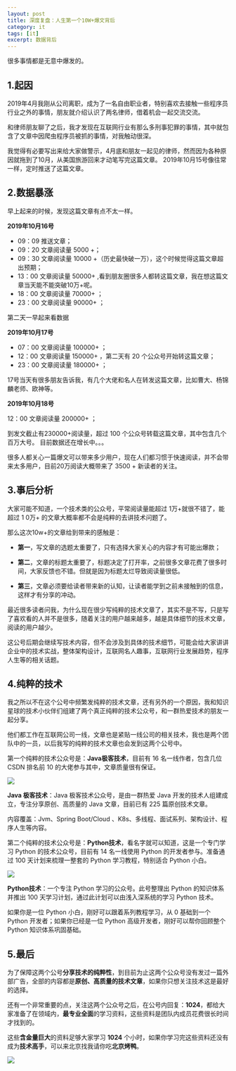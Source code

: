 ```yaml
---
layout: post
title: 深度复盘：人生第一个10W+爆文背后
category: it
tags: [it]
excerpt: 数据背后
---
```


很多事情都是无意中爆发的。

## 1.起因

2019年4月我刚从公司离职，成为了一名自由职业者，特别喜欢去接触一些程序员行业之外的事情，朋友就介绍认识了两名律师，借着机会一起交流交流。

和律师朋友聊了之后，我才发现在互联网行业有那么多刑事犯罪的事情，其中就包含了文章中因爬虫程序员被抓的事情，对我触动很深。

我觉得有必要写出来给大家做警示，4月底和朋友一起见的律师，然而因为各种原因就拖到了10月，从美国旅游回来才动笔写完这篇文章。
2019年10月15号像往常一样，定时推送了这篇文章。

## 2.数据暴涨

早上起来的时候，发现这篇文章有点不太一样。

**2019年10月16号**

- 09：09 推送文章；  
- 09：20 文章阅读量  5000 +；  
- 09：30 文章阅读量 10000 +（历史最快破一万），这个时候觉得这篇文章超出预期；  
- 13：00 文章阅读量  50000+ ,看到朋友圈很多人都转这篇文章，我在想这篇文章当天能不能突破10万+呢。  
- 18：00  文章阅读量  70000+ ；  
- 23：00  文章阅读量  90000+ ；  

第二天一早起来看数据

**2019年10月17号**

- 07：00  文章阅读量  100000+ ；
- 12：00  文章阅读量  150000+ ，第二天有 20 个公众号开始转这篇文章；
- 23：00 文章阅读量    180000+ ；

17号当天有很多朋友告诉我，有几个大佬和名人在转发这篇文章，比如曹大、杨锦麟老师、欧神等。

**2019年10月18号**

12：00  文章阅读量  200000+ ；

到发文截止有230000+阅读量，超过 100 个公众号转载这篇文章，其中包含几个百万大号。
目前数据还在增长中。。。

很多人都关心一篇爆文可以带来多少用户，现在人们都习惯于快速阅读，并不会带来太多用户，目前20万阅读大概带来了 3500 + 新读者的关注。

## 3.事后分析

大家可能不知道，一个技术类的公众号，平常阅读量能超过 1万+就很不错了，能超过  1 0万+ 的文章大概率都不会是纯粹的去讲技术问题了。

那么这次10w+的文章给到带来的感触是：

- **第一**，写文章的选题太重要了，只有选择大家关心的内容才有可能出爆款；

- **第二**，文章的标题太重要了，标题决定了打开率，之前很多文章花费了很多时间，大家反馈也不错。但就是因为标题太烂导致阅读量很低。

- **第三**，文章必须要给读者带来新的认知，让读者能学到之前未接触到的信息，这样才有分享的冲动。

最近很多读者问我，为什么现在很少写纯粹的技术文章了，其实不是不写，只是写了喜欢看的人并不是很多，随着关注的用户越来越多，越是具体细节的技术文章，阅读的用户越少。

这公号后期会继续写技术内容，但不会涉及到具体的技术细节，可能会给大家讲讲企业中的技术实战，整体架构设计，互联网名人趣事，互联网行业发展趋势，程序人生等的相关话题。

## 4.纯粹的技术

我之所以不在这个公号中频繁发纯粹的技术文章，还有另外的一个原因，我和知识星球的技术小伙伴们组建了两个真正纯粹的技术公众号，和一群热爱技术的朋友一起分享。

他们都工作在互联网公司一线，文章也是紧贴一线公司的相关技术，我也是两个团队中的一员，以后我写的纯粹的技术文章也会发到这两个公号中。

第一个纯粹的技术公众号是：**Java极客技术**，目前有 16 名一线作者，包含几位 CSDN 排名前 10 的大佬参与其中，文章质量很有保证。

![](http://favorites.ren/assets/images/2019/it/fupan01.png)

**Java 极客技术**：Java 极客技术公众号，是由一群热爱 Java 开发的技术人组建成立，专注分享原创、高质量的 Java 文章，目前已有 225 篇原创技术文章。

内容覆盖：Jvm、Spring Boot/Cloud 、K8s、多线程、面试系列、架构设计、程序人生等内容。

第二个纯粹的技术公众号是：**Python技术**，看名字就可以知道，这是一个专门学习 Python 的技术公众号，目前有 14 名一线使用 Python 的开发者参与。准备通过 100 天计划来梳理一整套的 Python 学习教程，特别适合 Python 小白。

![](http://favorites.ren/assets/images/2019/it/fupan02.png)

**Python技术**：一个专注 Python 学习的公众号。此号整理出 Python 的知识体系并推出 100 天学习计划，通过此计划可以由浅入深系统的学习 Python 技术。

如果你是一位 Python 小白，刚好可以跟着系列教程学习，从 0 基础到一个 Python 开发者；如果你已经是一位 Python 高级开发者，刚好可以帮你回顾整个 Python 知识体系巩固基础。

## 5.最后

为了保障这两个公号**分享技术的纯粹性**，到目前为止这两个公众号没有发过一篇外部广告，全部的内容都是**原创、高质量的技术文章**，如果你只想关注技术这是最好的选择。

还有一个非常重要的点，关注这两个公众号之后，在公号内回复：**1024**，都给大家准备了在领域内，**最专业全面**的学习资料，这些资料是团队内成员花费很长时间才找到的。

这些**含金量巨大**的资料足够大家学习 **1024** 个小时，如果你学习完这些资料还没有成为**技术高手**，可以来北京找我请你吃**北京烤鸭**。

![](http://favorites.ren/assets/images/2019/it/fupan03.gif)